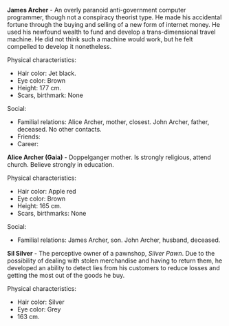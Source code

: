 **James Archer** - An overly paranoid anti-government computer programmer, though not a conspiracy theorist type. He made his accidental fortune through the buying and selling of a new form of internet money. He used his newfound wealth to fund and develop a trans-dimensional travel machine. He did not think such a machine would work, but he felt compelled to develop it nonetheless.

Physical characteristics:

* Hair color: Jet black.
* Eye color: Brown
* Height: 177 cm.
* Scars, birthmark: None

Social:

* Familial relations: Alice Archer, mother, closest. John Archer, father, deceased. No other contacts.
* Friends:
* Career:

**Alice Archer (Gaia)**  - Doppelganger mother. Is strongly religious, attend church. Believe strongly in education.

Physical characteristics:

* Hair color: Apple red
* Eye color: Brown
* Height: 165 cm.
* Scars, birthmarks: None

Social:

* Familial relations: James Archer, son. John Archer, husband, deceased.

**Sil Silver** - The perceptive owner of a pawnshop, *Silver Pawn*. Due to the possibility of dealing with stolen merchandise and having to return them, he developed an ability to detect lies from his customers to reduce losses and getting the most out of the goods he buy.

Physical characteristics:

* Hair color: Silver
* Eye color: Grey
* 163 cm.
